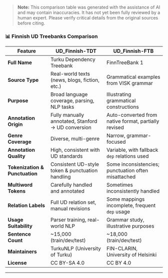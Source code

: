 > **Note:** This comparison table was generated with the assistance of AI and may contain inaccuracies. It has not yet been fully reviewed by a human expert. Please verify critical details from the original sources before citing.

### 📊 Finnish UD Treebanks Comparison

| Feature                          | **UD_Finnish-TDT**                                | **UD_Finnish-FTB**                                 |
|----------------------------------|----------------------------------------------------|-----------------------------------------------------|
| **Full Name**                   | Turku Dependency Treebank                         | FinnTreeBank 1                                      |
| **Source Type**                | Real-world texts (news, blogs, fiction, etc.)     | Grammatical examples from VISK grammar             |
| **Purpose**                    | Broad language coverage, parsing, NLP tasks        | Illustrating grammatical constructions              |
| **Annotation Origin**         | Fully manually annotated, Stanford → UD conversion | Auto-converted from native format, partially revised |
| **Genre Coverage**            | Diverse, multi-genre                               | Narrow, grammar-focused                            |
| **Annotation Quality**        | High, consistent with UD standards                | Variable, with fallback `dep` relations used       |
| **Tokenization & Punctuation** | Consistent UD-style token & punctuation handling   | Some inconsistencies; punctuation often misattached |
| **Multiword Tokens**          | Carefully handled and annotated                    | Sometimes inconsistently handled                              |
| **Relation Labels**           | Full UD relation set, manual revisions             | Some mappings incomplete, frequent `dep` usage     |
| **Usage Suitability**         | Parser training, real-world NLP                    | Grammar study, illustrative purposes               |
| **Sentence Count**            | ~15,000 (train/dev/test)                          | ~18,000 (train/dev/test)                           |
| **Maintainers**               | TurkuNLP (University of Turku)                     | FIN-CLARIN, University of Helsinki                 |
| **License**                   | CC BY-SA 4.0                                       | CC BY 4.0                                           |

---
